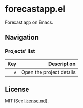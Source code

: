 # forecastapp.el

Forecast.app on Emacs.

## Navigation

### Projects' list

|  Key   |   Description  |
|-------:|---------------:|
| v      | Open the project details |

## License

MIT (See [license.md](https://github.com/diasbruno/forecastapp.el/blob/master/license.md)).
